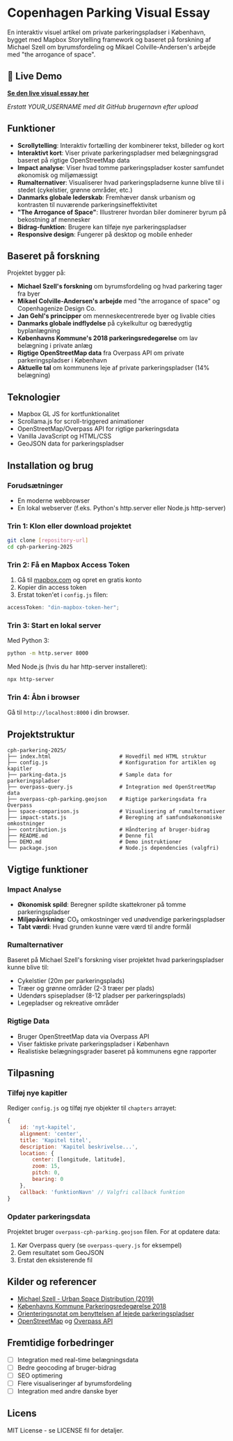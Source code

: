 # Copenhagen Parking Visual Essay

En interaktiv visuel artikel om private parkeringspladser i København, bygget med Mapbox Storytelling framework og baseret på forskning af Michael Szell om byrumsfordeling og Mikael Colville-Andersen's arbejde med "the arrogance of space".

## 🚀 Live Demo

**[Se den live visual essay her](https://YOUR_USERNAME.github.io/cph-parkering-2025/)**

_Erstatt YOUR_USERNAME med dit GitHub brugernavn efter upload_

## Funktioner

- **Scrollytelling**: Interaktiv fortælling der kombinerer tekst, billeder og kort
- **Interaktivt kort**: Viser private parkeringspladser med belægningsgrad baseret på rigtige OpenStreetMap data
- **Impact analyse**: Viser hvad tomme parkeringspladser koster samfundet økonomisk og miljømæssigt
- **Rumalternativer**: Visualiserer hvad parkeringspladserne kunne blive til i stedet (cykelstier, grønne områder, etc.)
- **Danmarks globale lederskab**: Fremhæver dansk urbanism og kontrasten til nuværende parkeringsineffektivitet
- **"The Arrogance of Space"**: Illustrerer hvordan biler dominerer byrum på bekostning af mennesker
- **Bidrag-funktion**: Brugere kan tilføje nye parkeringspladser
- **Responsive design**: Fungerer på desktop og mobile enheder

## Baseret på forskning

Projektet bygger på:

- **Michael Szell's forskning** om byrumsfordeling og hvad parkering tager fra byer
- **Mikael Colville-Andersen's arbejde** med "the arrogance of space" og Copenhagenize Design Co.
- **Jan Gehl's principper** om menneskecentrerede byer og livable cities
- **Danmarks globale indflydelse** på cykelkultur og bæredygtig byplanlægning
- **Københavns Kommune's 2018 parkeringsredegørelse** om lav belægning i private anlæg
- **Rigtige OpenStreetMap data** fra Overpass API om private parkeringspladser i København
- **Aktuelle tal** om kommunens leje af private parkeringspladser (14% belægning)

## Teknologier

- Mapbox GL JS for kortfunktionalitet
- Scrollama.js for scroll-triggered animationer
- OpenStreetMap/Overpass API for rigtige parkeringsdata
- Vanilla JavaScript og HTML/CSS
- GeoJSON data for parkeringspladser

## Installation og brug

### Forudsætninger

- En moderne webbrowser
- En lokal webserver (f.eks. Python's http.server eller Node.js http-server)

### Trin 1: Klon eller download projektet

```bash
git clone [repository-url]
cd cph-parkering-2025
```

### Trin 2: Få en Mapbox Access Token

1. Gå til [mapbox.com](https://mapbox.com) og opret en gratis konto
2. Kopier din access token
3. Erstat token'et i `config.js` filen:

```javascript
accessToken: "din-mapbox-token-her";
```

### Trin 3: Start en lokal server

Med Python 3:

```bash
python -m http.server 8000
```

Med Node.js (hvis du har http-server installeret):

```bash
npx http-server
```

### Trin 4: Åbn i browser

Gå til `http://localhost:8000` i din browser.

## Projektstruktur

```
cph-parkering-2025/
├── index.html                      # Hovedfil med HTML struktur
├── config.js                       # Konfiguration for artiklen og kapitler
├── parking-data.js                 # Sample data for parkeringspladser
├── overpass-query.js               # Integration med OpenStreetMap data
├── overpass-cph-parking.geojson    # Rigtige parkeringsdata fra Overpass
├── space-comparison.js             # Visualisering af rumalternativer
├── impact-stats.js                 # Beregning af samfundsøkonomiske omkostninger
├── contribution.js                 # Håndtering af bruger-bidrag
├── README.md                       # Denne fil
├── DEMO.md                         # Demo instruktioner
└── package.json                    # Node.js dependencies (valgfri)
```

## Vigtige funktioner

### Impact Analyse

- **Økonomisk spild**: Beregner spildte skattekroner på tomme parkeringspladser
- **Miljøpåvirkning**: CO₂ omkostninger ved unødvendige parkeringspladser
- **Tabt værdi**: Hvad grunden kunne være værd til andre formål

### Rumalternativer

Baseret på Michael Szell's forskning viser projektet hvad parkeringspladser kunne blive til:

- Cykelstier (20m per parkeringsplads)
- Træer og grønne områder (2-3 træer per plads)
- Udendørs spisepladser (8-12 pladser per parkeringsplads)
- Legepladser og rekreative områder

### Rigtige Data

- Bruger OpenStreetMap data via Overpass API
- Viser faktiske private parkeringspladser i København
- Realistiske belægningsgrader baseret på kommunens egne rapporter

## Tilpasning

### Tilføj nye kapitler

Rediger `config.js` og tilføj nye objekter til `chapters` arrayet:

```javascript
{
    id: 'nyt-kapitel',
    alignment: 'center',
    title: 'Kapitel titel',
    description: 'Kapitel beskrivelse...',
    location: {
        center: [longitude, latitude],
        zoom: 15,
        pitch: 0,
        bearing: 0
    },
    callback: 'funktionNavn' // Valgfri callback funktion
}
```

### Opdater parkeringsdata

Projektet bruger `overpass-cph-parking.geojson` filen. For at opdatere data:

1. Kør Overpass query (se `overpass-query.js` for eksempel)
2. Gem resultatet som GeoJSON
3. Erstat den eksisterende fil

## Kilder og referencer

- [Michael Szell - Urban Space Distribution (2019)](http://michael.szell.net/downloads/talk_szell2019rwu.pdf)
- [Københavns Kommune Parkeringsredegørelse 2018](https://www.kk.dk/sites/default/files/agenda/4c2ace22-b3ad-4eae-8a00-7fea405ffd51/4d51992b-c2d0-4888-b780-ce0a37b99763-bilag-4_0.pdf)
- [Orienteringsnotat om benyttelsen af lejede parkeringspladser](https://www.kk.dk/sites/default/files/2025-05/07.05.25%20-%20Orienteringsnotat%20om%20Benyttelsen%20af%20de%20lejede%20parkeringspladser%20i%20private%20anl%C3%A6g.pdf)
- [OpenStreetMap](https://www.openstreetmap.org/) og [Overpass API](https://overpass-api.de/)

## Fremtidige forbedringer

- [ ] Integration med real-time belægningsdata
- [ ] Bedre geocoding af bruger-bidrag
- [ ] SEO optimering
- [ ] Flere visualiseringer af byrumsfordeling
- [ ] Integration med andre danske byer

## Licens

MIT License - se LICENSE fil for detaljer.
